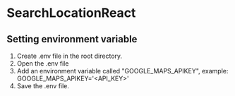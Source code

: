 # SearchLocationReact

## Setting environment variable

1. Create .env file in the root directory.
2. Open the .env file
2. Add an environment variable called "GOOGLE_MAPS_APIKEY", example: 
        GOOGLE_MAPS_APIKEY='<API_KEY>'
3. Save the .env file.

